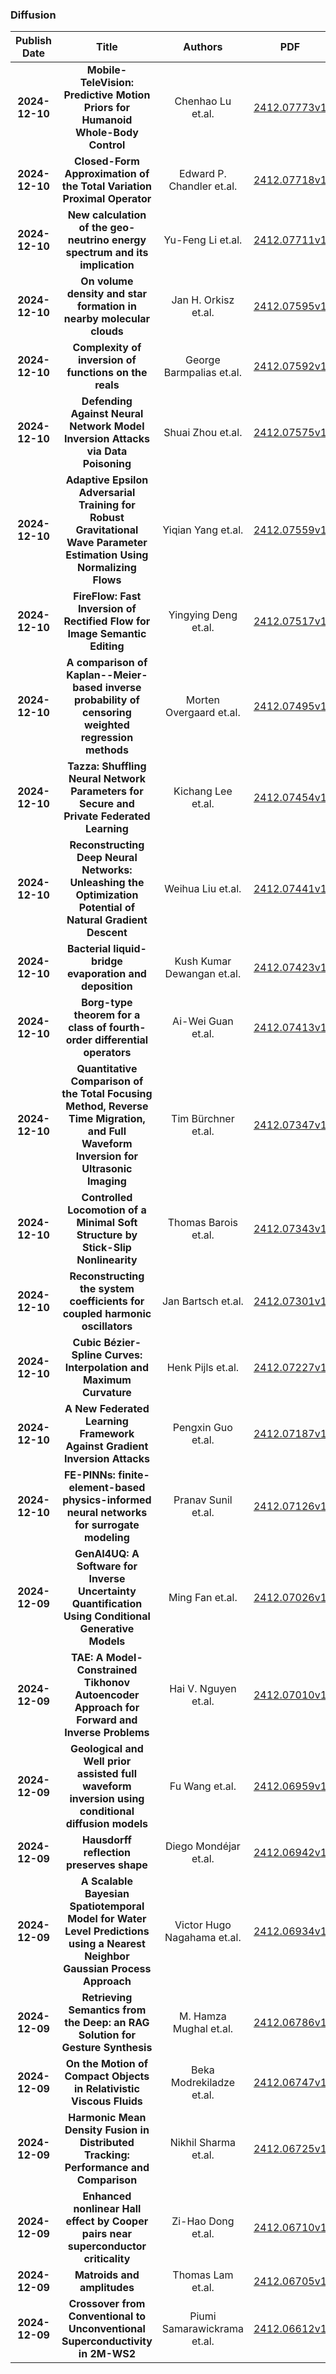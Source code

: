 
### Diffusion
|Publish Date|Title|Authors|PDF|Code|
| :---: | :---: | :---: | :---: | :---: |
|**2024-12-10**|**Mobile-TeleVision: Predictive Motion Priors for Humanoid Whole-Body Control**|Chenhao Lu et.al.|[2412.07773v1](http://arxiv.org/abs/2412.07773v1)|null|
|**2024-12-10**|**Closed-Form Approximation of the Total Variation Proximal Operator**|Edward P. Chandler et.al.|[2412.07718v1](http://arxiv.org/abs/2412.07718v1)|null|
|**2024-12-10**|**New calculation of the geo-neutrino energy spectrum and its implication**|Yu-Feng Li et.al.|[2412.07711v1](http://arxiv.org/abs/2412.07711v1)|null|
|**2024-12-10**|**On volume density and star formation in nearby molecular clouds**|Jan H. Orkisz et.al.|[2412.07595v1](http://arxiv.org/abs/2412.07595v1)|null|
|**2024-12-10**|**Complexity of inversion of functions on the reals**|George Barmpalias et.al.|[2412.07592v1](http://arxiv.org/abs/2412.07592v1)|null|
|**2024-12-10**|**Defending Against Neural Network Model Inversion Attacks via Data Poisoning**|Shuai Zhou et.al.|[2412.07575v1](http://arxiv.org/abs/2412.07575v1)|null|
|**2024-12-10**|**Adaptive Epsilon Adversarial Training for Robust Gravitational Wave Parameter Estimation Using Normalizing Flows**|Yiqian Yang et.al.|[2412.07559v1](http://arxiv.org/abs/2412.07559v1)|null|
|**2024-12-10**|**FireFlow: Fast Inversion of Rectified Flow for Image Semantic Editing**|Yingying Deng et.al.|[2412.07517v1](http://arxiv.org/abs/2412.07517v1)|[link](https://github.com/holmesshuan/fireflow)|
|**2024-12-10**|**A comparison of Kaplan--Meier-based inverse probability of censoring weighted regression methods**|Morten Overgaard et.al.|[2412.07495v1](http://arxiv.org/abs/2412.07495v1)|null|
|**2024-12-10**|**Tazza: Shuffling Neural Network Parameters for Secure and Private Federated Learning**|Kichang Lee et.al.|[2412.07454v1](http://arxiv.org/abs/2412.07454v1)|null|
|**2024-12-10**|**Reconstructing Deep Neural Networks: Unleashing the Optimization Potential of Natural Gradient Descent**|Weihua Liu et.al.|[2412.07441v1](http://arxiv.org/abs/2412.07441v1)|[link](https://github.com/chaochao-lin/sngd)|
|**2024-12-10**|**Bacterial liquid-bridge evaporation and deposition**|Kush Kumar Dewangan et.al.|[2412.07423v1](http://arxiv.org/abs/2412.07423v1)|null|
|**2024-12-10**|**Borg-type theorem for a class of fourth-order differential operators**|Ai-Wei Guan et.al.|[2412.07413v1](http://arxiv.org/abs/2412.07413v1)|null|
|**2024-12-10**|**Quantitative Comparison of the Total Focusing Method, Reverse Time Migration, and Full Waveform Inversion for Ultrasonic Imaging**|Tim Bürchner et.al.|[2412.07347v1](http://arxiv.org/abs/2412.07347v1)|null|
|**2024-12-10**|**Controlled Locomotion of a Minimal Soft Structure by Stick-Slip Nonlinearity**|Thomas Barois et.al.|[2412.07343v1](http://arxiv.org/abs/2412.07343v1)|null|
|**2024-12-10**|**Reconstructing the system coefficients for coupled harmonic oscillators**|Jan Bartsch et.al.|[2412.07301v1](http://arxiv.org/abs/2412.07301v1)|null|
|**2024-12-10**|**Cubic Bézier-Spline Curves: Interpolation and Maximum Curvature**|Henk Pijls et.al.|[2412.07227v1](http://arxiv.org/abs/2412.07227v1)|null|
|**2024-12-10**|**A New Federated Learning Framework Against Gradient Inversion Attacks**|Pengxin Guo et.al.|[2412.07187v1](http://arxiv.org/abs/2412.07187v1)|[link](https://github.com/pengxin-guo/hyperfl)|
|**2024-12-10**|**FE-PINNs: finite-element-based physics-informed neural networks for surrogate modeling**|Pranav Sunil et.al.|[2412.07126v1](http://arxiv.org/abs/2412.07126v1)|null|
|**2024-12-09**|**GenAI4UQ: A Software for Inverse Uncertainty Quantification Using Conditional Generative Models**|Ming Fan et.al.|[2412.07026v1](http://arxiv.org/abs/2412.07026v1)|[link](https://github.com/patrickfan/genai4uq)|
|**2024-12-09**|**TAE: A Model-Constrained Tikhonov Autoencoder Approach for Forward and Inverse Problems**|Hai V. Nguyen et.al.|[2412.07010v1](http://arxiv.org/abs/2412.07010v1)|null|
|**2024-12-09**|**Geological and Well prior assisted full waveform inversion using conditional diffusion models**|Fu Wang et.al.|[2412.06959v1](http://arxiv.org/abs/2412.06959v1)|null|
|**2024-12-09**|**Hausdorff reflection preserves shape**|Diego Mondéjar et.al.|[2412.06942v1](http://arxiv.org/abs/2412.06942v1)|null|
|**2024-12-09**|**A Scalable Bayesian Spatiotemporal Model for Water Level Predictions using a Nearest Neighbor Gaussian Process Approach**|Victor Hugo Nagahama et.al.|[2412.06934v1](http://arxiv.org/abs/2412.06934v1)|null|
|**2024-12-09**|**Retrieving Semantics from the Deep: an RAG Solution for Gesture Synthesis**|M. Hamza Mughal et.al.|[2412.06786v1](http://arxiv.org/abs/2412.06786v1)|null|
|**2024-12-09**|**On the Motion of Compact Objects in Relativistic Viscous Fluids**|Beka Modrekiladze et.al.|[2412.06747v1](http://arxiv.org/abs/2412.06747v1)|null|
|**2024-12-09**|**Harmonic Mean Density Fusion in Distributed Tracking: Performance and Comparison**|Nikhil Sharma et.al.|[2412.06725v1](http://arxiv.org/abs/2412.06725v1)|null|
|**2024-12-09**|**Enhanced nonlinear Hall effect by Cooper pairs near superconductor criticality**|Zi-Hao Dong et.al.|[2412.06710v1](http://arxiv.org/abs/2412.06710v1)|null|
|**2024-12-09**|**Matroids and amplitudes**|Thomas Lam et.al.|[2412.06705v1](http://arxiv.org/abs/2412.06705v1)|null|
|**2024-12-09**|**Crossover from Conventional to Unconventional Superconductivity in 2M-WS2**|Piumi Samarawickrama et.al.|[2412.06612v1](http://arxiv.org/abs/2412.06612v1)|null|
